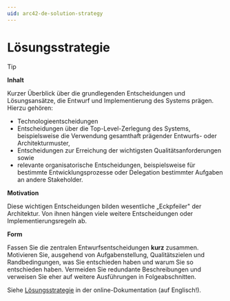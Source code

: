 ```yaml
---
uid: arc42-de-solution-strategy
---
```


# Lösungsstrategie

> [!TIP]
> **Inhalt**
> 
> Kurzer Überblick über die grundlegenden Entscheidungen und
> Lösungsansätze, die Entwurf und Implementierung des Systems prägen.
> Hierzu gehören:
> 
> * Technologieentscheidungen
> * Entscheidungen über die Top-Level-Zerlegung des Systems,
>   beispielsweise die Verwendung gesamthaft prägender Entwurfs- oder
>   Architekturmuster,
> * Entscheidungen zur Erreichung der wichtigsten Qualitätsanforderungen
>   sowie
> * relevante organisatorische Entscheidungen, beispielsweise für
>   bestimmte Entwicklungsprozesse oder Delegation bestimmter Aufgaben
>   an andere Stakeholder.
> 
> **Motivation**
> 
> Diese wichtigen Entscheidungen bilden wesentliche „Eckpfeiler" der
> Architektur. Von ihnen hängen viele weitere Entscheidungen oder
> Implementierungsregeln ab.
> 
> **Form**
> 
> Fassen Sie die zentralen Entwurfsentscheidungen **kurz** zusammen.
> Motivieren Sie, ausgehend von Aufgabenstellung, Qualitätszielen und
> Randbedingungen, was Sie entschieden haben und warum Sie so entschieden
> haben. Vermeiden Sie redundante Beschreibungen und verweisen Sie eher
> auf weitere Ausführungen in Folgeabschnitten.
> 
> Siehe [Lösungsstrategie](https://docs.arc42.org/section-4/) in der
> online-Dokumentation (auf Englisch!).
